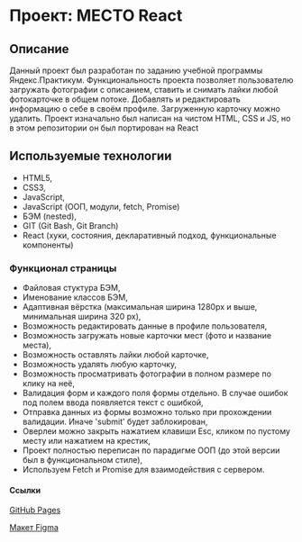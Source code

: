# Проект: МЕСТО React

## Описание
Данный проект был разработан по заданию учебной программы Яндекс.Практикум. Функциональность проекта позволяет пользователю загружать фотографии с описанием, ставить и снимать лайки любой фотокарточке в общем потоке. Добавлять и редактировать информацию о себе в своём профиле. Загруженную карточку можно удалить. Проект изначально был написан на чистом HTML, CSS и JS, но в этом репозитории он был портирован на React

## Используемые технологии
- HTML5,
- CSS3,
- JavaScript,
- JavaScript (ООП, модули, fetch, Promise)
- БЭМ (nested),
- GIT (Git Bash, Git Branch)
- React (хуки, состояния, декларативный подход, функциональные компоненты)

### Функционал страницы
- Файловая стуктура БЭМ,
- Именование классов БЭМ,
- Адаптивная вёрстка (максимальная ширина 1280px и выше, минимальная ширина 320 px),
- Возможность редактировать данные в профиле пользователя,
- Возможность загружать новые карточки мест (фото и название места),
- Возможность оставлять лайки любой карточке,
- Возможность удалять любую карточку,
- Возможность просматривать фотографии в полном размере по клику на неё,
- Валидация форм и каждого поля формы отдельно. В случае ошибок под полем ввода появляется текст с ошибкой,
- Отправка данных из формы возможно только при прохождении валидации. Иначе 'submit' будет заблокирован,
- Оверлеи можно закрыть нажатием клавиши Esc, кликом по пустому месту или нажатием на крестик,
- Проект полностью переписан по парадигме ООП (до этой версии был в функциональном стиле),
- Используем Fetch и Promise для взаимодействия с сервером.

#### Ссылки
[GitHub Pages](https://iloveyouamerica.github.io/mesto-react "GitHub Pages")

[Макет Figma](https://www.figma.com/file/2cn9N9jSkmxD84oJik7xL7/JavaScript.-Sprint-4?node-id=0%3A1 "Макет Figma")
